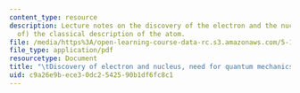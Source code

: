 ```yaml
---
content_type: resource
description: Lecture notes on the discovery of the electron and the nucleus, and (failure
  of) the classical description of the atom.
file: /media/https%3A/open-learning-course-data-rc.s3.amazonaws.com/5-111-principles-of-chemical-science-fall-2008/c9a26e9bece30dc2542590b1df6fc8c1_lecnotes02.pdf
file_type: application/pdf
resourcetype: Document
title: "\tDiscovery of electron and nucleus, need for quantum mechanics"
uid: c9a26e9b-ece3-0dc2-5425-90b1df6fc8c1
---
```

